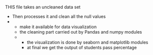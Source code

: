 THIS file takes an uncleaned data set 
 * Then processes it and clean all the null values
 * * make it available for data visualization
   * the cleaning part carried out by Pandas and numpy modules
   * * the visualization is done by seaborn and matplotlib modules
     * at final we get the output of students pass percentage 
